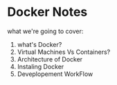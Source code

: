 # Docker Notes


what we're going to cover: 

1. what's Docker?
2. Virtual Machines Vs Containers?
3. Architecture of Docker
4. Instaling Docker
5. Deveplopement WorkFlow

